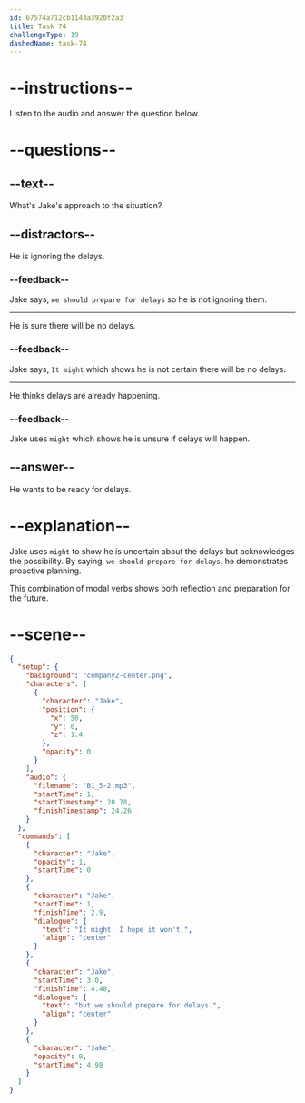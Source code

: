 ```yaml
---
id: 67574a712cb1143a3920f2a3
title: Task 74
challengeType: 19
dashedName: task-74
---
```

<!-- (Audio) Jake: It might. I hope it won't, but we should prepare for delays. -->

# --instructions--

Listen to the audio and answer the question below.

# --questions--

## --text--

What's Jake's approach to the situation?

## --distractors--

He is ignoring the delays.

### --feedback--

Jake says, `we should prepare for delays` so he is not ignoring them.

---

He is sure there will be no delays.

### --feedback--

Jake says, `It might` which shows he is not certain there will be no delays.

---

He thinks delays are already happening.

### --feedback--

Jake uses `might` which shows he is unsure if delays will happen.

## --answer--

He wants to be ready for delays.

# --explanation--

Jake uses `might` to show he is uncertain about the delays but acknowledges the possibility. By saying, `we should prepare for delays`, he demonstrates proactive planning. 

This combination of modal verbs shows both reflection and preparation for the future.

# --scene--

```json
{
  "setup": {
    "background": "company2-center.png",
    "characters": [
      {
        "character": "Jake",
        "position": {
          "x": 50,
          "y": 0,
          "z": 1.4
        },
        "opacity": 0
      }
    ],
    "audio": {
      "filename": "B1_5-2.mp3",
      "startTime": 1,
      "startTimestamp": 20.78,
      "finishTimestamp": 24.26
    }
  },
  "commands": [
    {
      "character": "Jake",
      "opacity": 1,
      "startTime": 0
    },
    {
      "character": "Jake",
      "startTime": 1,
      "finishTime": 2.9,
      "dialogue": {
        "text": "It might. I hope it won't,",
        "align": "center"
      }
    },
    {
      "character": "Jake",
      "startTime": 3.0,
      "finishTime": 4.48,
      "dialogue": {
        "text": "but we should prepare for delays.",
        "align": "center"
      }
    },
    {
      "character": "Jake",
      "opacity": 0,
      "startTime": 4.98
    }
  ]
}
```

